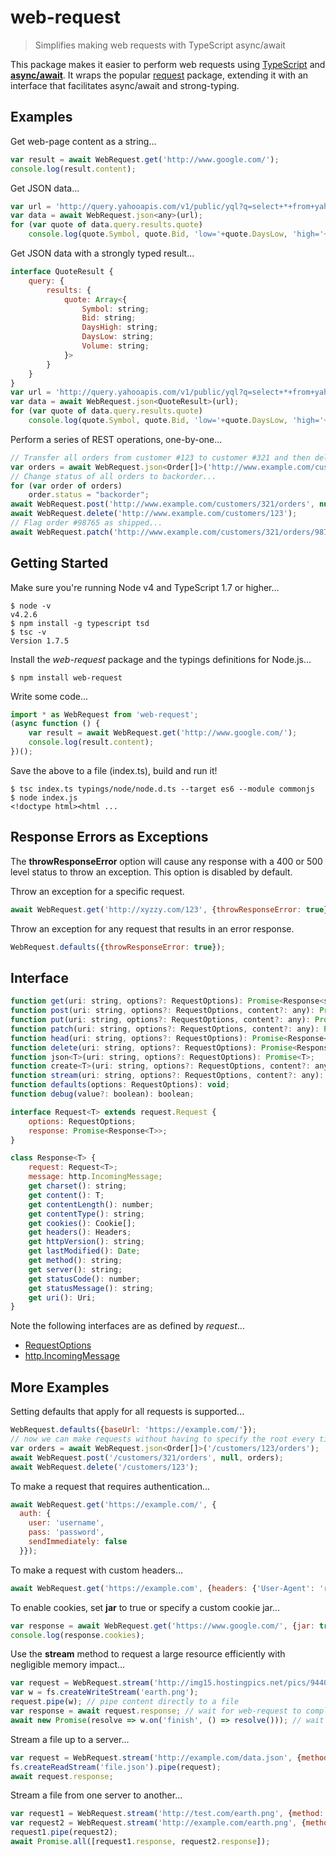 # web-request
> Simplifies making web requests with TypeScript async/await

This package makes it easier to perform web requests using [TypeScript](http://www.typescriptlang.org/) and [**async/await**](https://blogs.msdn.microsoft.com/typescript/2015/11/03/what-about-asyncawait/).
It wraps the popular [request](https://www.npmjs.com/package/request) package, extending it with an interface that facilitates async/await and strong-typing.

## Examples

Get web-page content as a string...
```js
var result = await WebRequest.get('http://www.google.com/');
console.log(result.content);
```

Get JSON data...
```js
var url = 'http://query.yahooapis.com/v1/public/yql?q=select+*+from+yahoo.finance.quotes+where+symbol+IN+(%22YHOO%22,%22AAPL%22)&format=json&env=http://datatables.org/alltables.env';
var data = await WebRequest.json<any>(url);
for (var quote of data.query.results.quote)
    console.log(quote.Symbol, quote.Bid, 'low='+quote.DaysLow, 'high='+quote.DaysHigh, 'vol='+quote.Volume);  
```

Get JSON data with a strongly typed result...
```js
interface QuoteResult {
    query: {
        results: {
            quote: Array<{
                Symbol: string;
                Bid: string;
                DaysHigh: string;
                DaysLow: string;
                Volume: string;
            }>
        }
    }
}    
var url = 'http://query.yahooapis.com/v1/public/yql?q=select+*+from+yahoo.finance.quotes+where+symbol+IN+(%22YHOO%22,%22AAPL%22)&format=json&env=http://datatables.org/alltables.env';
var data = await WebRequest.json<QuoteResult>(url);
for (var quote of data.query.results.quote)
    console.log(quote.Symbol, quote.Bid, 'low='+quote.DaysLow, 'high='+quote.DaysHigh, 'vol='+quote.Volume);  
```

Perform a series of REST operations, one-by-one...
```js
// Transfer all orders from customer #123 to customer #321 and then delete customer #123...
var orders = await WebRequest.json<Order[]>('http://www.example.com/customers/123/orders');
// Change status of all orders to backorder...
for (var order of orders)
    order.status = "backorder";
await WebRequest.post('http://www.example.com/customers/321/orders', null, orders);
await WebRequest.delete('http://www.example.com/customers/123');
// Flag order #98765 as shipped...
await WebRequest.patch('http://www.example.com/customers/321/orders/98765', null, {status: "shipped"});
```

## Getting Started

Make sure you're running Node v4 and TypeScript 1.7 or higher...
```
$ node -v
v4.2.6
$ npm install -g typescript tsd
$ tsc -v
Version 1.7.5
```

Install the *web-request* package and the typings definitions for Node.js...
```
$ npm install web-request
```

Write some code...
```js
import * as WebRequest from 'web-request';
(async function () {
    var result = await WebRequest.get('http://www.google.com/');
    console.log(result.content);
})();
```

Save the above to a file (index.ts), build and run it!
```
$ tsc index.ts typings/node/node.d.ts --target es6 --module commonjs
$ node index.js
<!doctype html><html ...
```

## Response Errors as Exceptions
The **throwResponseError** option will cause any response with a 400 or 500 level status to throw an exception. This option is disabled by default.

Throw an exception for a specific request.
```js
await WebRequest.get('http://xyzzy.com/123', {throwResponseError: true});
```

Throw an exception for any request that results in an error response.
```js
WebRequest.defaults({throwResponseError: true});
```

## Interface

```js
function get(uri: string, options?: RequestOptions): Promise<Response<string>>;
function post(uri: string, options?: RequestOptions, content?: any): Promise<Response<string>>;
function put(uri: string, options?: RequestOptions, content?: any): Promise<Response<string>>;
function patch(uri: string, options?: RequestOptions, content?: any): Promise<Response<string>>;
function head(uri: string, options?: RequestOptions): Promise<Response<void>>;
function delete(uri: string, options?: RequestOptions): Promise<Response<string>>;
function json<T>(uri: string, options?: RequestOptions): Promise<T>;
function create<T>(uri: string, options?: RequestOptions, content?: any): Promise<Request<T>>;
function stream(uri: string, options?: RequestOptions, content?: any): Promise<Response<void>>;
function defaults(options: RequestOptions): void;
function debug(value?: boolean): boolean;

interface Request<T> extends request.Request {
    options: RequestOptions;
    response: Promise<Response<T>>;
}

class Response<T> {
    request: Request<T>;
    message: http.IncomingMessage;
    get charset(): string;
    get content(): T;  
    get contentLength(): number; 
    get contentType(): string;
    get cookies(): Cookie[];
    get headers(): Headers;
    get httpVersion(): string;
    get lastModified(): Date;    
    get method(): string;
    get server(): string;
    get statusCode(): number;
    get statusMessage(): string;        
    get uri(): Uri;
}
```

Note the following interfaces are as defined by *request*...

* [RequestOptions](https://www.npmjs.com/package/request#requestoptions-callback)
* [http.IncomingMessage](https://nodejs.org/api/http.html#http_http_incomingmessage)

## More Examples

Setting defaults that apply for all requests is supported...
```js
WebRequest.defaults({baseUrl: 'https://example.com/'});
// now we can make requests without having to specify the root every time...
var orders = await WebRequest.json<Order[]>('/customers/123/orders');
await WebRequest.post('/customers/321/orders', null, orders);
await WebRequest.delete('/customers/123');
```

To make a request that requires authentication...
```js
await WebRequest.get('https://example.com/', {
  auth: {
    user: 'username',
    pass: 'password',
    sendImmediately: false
  }});
```

To make a request with custom headers...
```js
await WebRequest.get('https://example.com', {headers: {'User-Agent': 'request'}});
```

To enable cookies, set **jar** to true or specify a custom cookie jar...
```js
var response = await WebRequest.get('https://www.google.com/', {jar: true});
console.log(response.cookies);
```

Use the **stream** method to request a large resource efficiently with negligible memory impact...
```js
var request = WebRequest.stream('http://img15.hostingpics.net/pics/944021EarthHighRes.png'); // 4.3Mb
var w = fs.createWriteStream('earth.png');
request.pipe(w); // pipe content directly to a file
var response = await request.response; // wait for web-request to complete
await new Promise(resolve => w.on('finish', () => resolve())); // wait for file-write to complete
```

Stream a file up to a server... 
```js
var request = WebRequest.stream('http://example.com/data.json', {method:'post'});
fs.createReadStream('file.json').pipe(request);
await request.response;
```

Stream a file from one server to another...
```js
var request1 = WebRequest.stream('http://test.com/earth.png', {method:'get'});
var request2 = WebRequest.stream('http://example.com/earth.png', {method:'post'});
request1.pipe(request2);
await Promise.all([request1.response, request2.response]);
```
